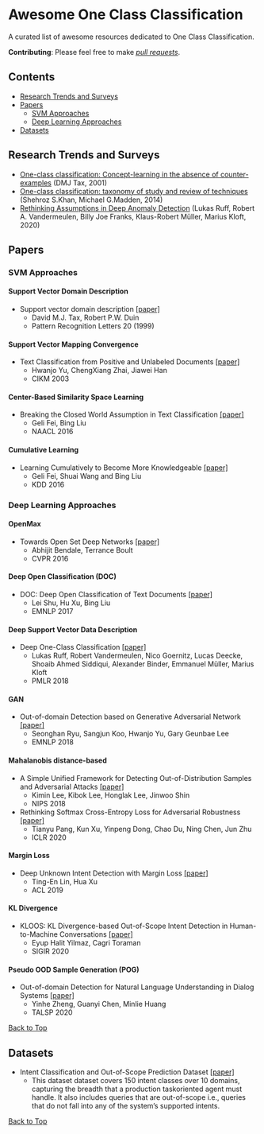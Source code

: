 # Awesome One Class Classification

A curated list of awesome resources dedicated to One Class Classification.

**Contributing**: Please feel free to make *[pull requests](https://github.com/tim5go/awesome-one-class-classification/pulls)*.

## Contents
* [Research Trends and Surveys](#research-trends-and-surveys)
* [Papers](#papers)
	* [SVM Approaches](#svm-approaches)
	* [Deep Learning Approaches](#deep-learning-approaches)
* [Datasets](#datasets)


## Research Trends and Surveys
* [One-class classification: Concept-learning in the absence of counter-examples](http://homepage.tudelft.nl/n9d04/thesis.pdf) (DMJ Tax, 2001)
* [One-class classification: taxonomy of study and review of techniques](https://arxiv.org/abs/1312.0049) (Shehroz S.Khan, Michael G.Madden, 2014)
* [Rethinking Assumptions in Deep Anomaly Detection](https://arxiv.org/abs/2006.00339) (Lukas Ruff, Robert A. Vandermeulen, Billy Joe Franks, Klaus-Robert Müller, Marius Kloft, 2020)


## Papers

### SVM Approaches
#### Support Vector Domain Description
* Support vector domain description [[paper]](http://rduin.nl/papers/prl_99_svdd.pdf)
	* David M.J. Tax, Robert P.W. Duin
	* Pattern Recognition Letters 20 (1999)
#### Support Vector Mapping Convergence
* Text Classification from Positive and Unlabeled Documents [[paper]](http://sifaka.cs.uiuc.edu/czhai/pub/cikm03-svm.pdf)
	* Hwanjo Yu, ChengXiang Zhai, Jiawei Han
	* CIKM 2003
#### Center-Based Similarity Space Learning
* Breaking the Closed World Assumption in Text Classification [[paper]](https://www.aclweb.org/anthology/N16-1061/)
	* Geli Fei, Bing Liu
	* NAACL 2016
#### Cumulative Learning
* Learning Cumulatively to Become More Knowledgeable [[paper]](https://www.kdd.org/kdd2016/papers/files/rpp0426-feiA.pdf)
	* Geli Fei, Shuai Wang and Bing Liu
	* KDD 2016

### Deep Learning Approaches
#### OpenMax
* Towards Open Set Deep Networks [[paper]](https://arxiv.org/abs/1511.06233)
	* Abhijit Bendale, Terrance Boult
	* CVPR 2016
#### Deep Open Classification (DOC)
* DOC: Deep Open Classification of Text Documents [[paper]](https://arxiv.org/abs/1709.08716)
	* Lei Shu, Hu Xu, Bing Liu
	* EMNLP 2017
#### Deep Support Vector Data Description
* Deep One-Class Classification [[paper]](http://proceedings.mlr.press/v80/ruff18a.html)
	* Lukas Ruff, Robert Vandermeulen, Nico Goernitz, Lucas Deecke, Shoaib Ahmed Siddiqui, Alexander Binder, Emmanuel Müller, Marius Kloft
	* PMLR 2018
#### GAN
* Out-of-domain Detection based on Generative Adversarial Network [[paper]](https://www.aclweb.org/anthology/D18-1077/)
	* Seonghan Ryu, Sangjun Koo, Hwanjo Yu, Gary Geunbae Lee
	* EMNLP 2018
#### Mahalanobis distance-based
* A Simple Unified Framework for Detecting Out-of-Distribution Samples and Adversarial Attacks [[paper]](https://arxiv.org/abs/1807.03888)
	* Kimin Lee, Kibok Lee, Honglak Lee, Jinwoo Shin
	* NIPS 2018
* Rethinking Softmax Cross-Entropy Loss for Adversarial Robustness [[paper]](https://arxiv.org/abs/1905.10626)
	* Tianyu Pang, Kun Xu, Yinpeng Dong, Chao Du, Ning Chen, Jun Zhu
	* ICLR 2020
#### Margin Loss
* Deep Unknown Intent Detection with Margin Loss [[paper]](https://www.aclweb.org/anthology/P19-1548/)
	* Ting-En Lin, Hua Xu
	* ACL 2019
#### KL Divergence
* KLOOS: KL Divergence-based Out-of-Scope Intent Detection in Human-to-Machine Conversations [[paper]](https://dl.acm.org/doi/abs/10.1145/3397271.3401318)
	* Eyup Halit Yilmaz, Cagri Toraman
	* SIGIR 2020
#### Pseudo OOD Sample Generation (POG)
* Out-of-domain Detection for Natural Language Understanding in Dialog Systems [[paper]](https://arxiv.org/abs/1909.03862)
	* Yinhe Zheng, Guanyi Chen, Minlie Huang
	* TALSP 2020

[Back to Top](#contents)


## Datasets
* Intent Classification and Out-of-Scope Prediction Dataset [[paper]](https://arxiv.org/abs/1909.02027)
	* This dataset dataset covers 150 intent classes over 10 domains, capturing the breadth that a production taskoriented agent must handle. It also includes queries that are out-of-scope i.e., queries that do not fall into any of the system’s supported intents. 

[Back to Top](#contents)